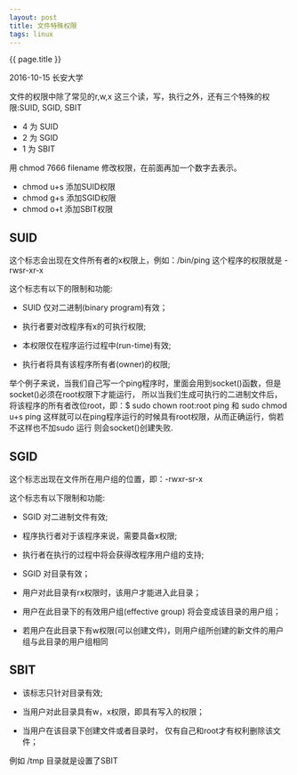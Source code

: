 ```yaml
---
layout: post
title: 文件特殊权限
tags: linux
---
```


{{ page.title }}

<p class="meta">2016-10-15 长安大学 </p>

文件的权限中除了常见的r,w,x 这三个读，写，执行之外，还有三个特殊的权限:SUID, SGID, SBIT

* 4 为 SUID
* 2 为 SGID
* 1 为 SBIT

用 chmod 7666 filename 修改权限，在前面再加一个数字去表示。

* chmod u+s 添加SUID权限
* chmod g+s 添加SGID权限
* chmod o+t 添加SBIT权限
   
## SUID

这个标志会出现在文件所有者的x权限上，例如：/bin/ping 这个程序的权限就是 -rwsr-xr-x

这个标志有以下的限制和功能:
* SUID 仅对二进制(binary program)有效；

* 执行者要对改程序有x的可执行权限;

* 本权限仅在程序运行过程中(run-time)有效;

* 执行者将具有该程序所有者(owner)的权限;

举个例子来说，当我们自己写一个ping程序时，里面会用到socket()函数，但是socket()必须在root权限下才能运行，
所以当我们生成可执行的二进制文件后，将该程序的所有者改位root，即：$ sudo chown root:root ping 和
sudo chmod u+s ping 这样就可以在ping程序运行的时候具有root权限，从而正确运行，倘若不这样也不加sudo 运行
则会socket()创建失败.

## SGID

这个标志出现在文件所在用户组的位置，即：-rwxr-sr-x

这个标志有以下限制和功能:
* SGID 对二进制文件有效;

* 程序执行者对于该程序来说，需要具备x权限;

* 执行者在执行的过程中将会获得改程序用户组的支持;

* SGID 对目录有效；

* 用户对此目录有rx权限时，该用户才能进入此目录；

* 用户在此目录下的有效用户组(effective group) 将会变成该目录的用户组；

* 若用户在此目录下有w权限(可以创建文件)，则用户组所创建的新文件的用户组与此目录的用户组相同

## SBIT

* 该标志只针对目录有效;

* 当用户对此目录具有w，x权限，即具有写入的权限；

* 当用户在该目录下创建文件或者目录时， 仅有自己和root才有权利删除该文件；

例如 /tmp 目录就是设置了SBIT